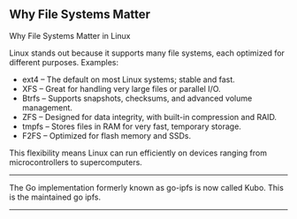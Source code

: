 Why File Systems Matter
--------
Why File Systems Matter in Linux

Linux stands out because it supports many file systems, each optimized for different purposes. Examples:
- ext4 – The default on most Linux systems; stable and fast.
- XFS – Great for handling very large files or parallel I/O.
- Btrfs – Supports snapshots, checksums, and advanced volume management.
- ZFS – Designed for data integrity, with built-in compression and RAID.
- tmpfs – Stores files in RAM for very fast, temporary storage.
- F2FS – Optimized for flash memory and SSDs.

This flexibility means Linux can run efficiently on devices ranging from microcontrollers to supercomputers.

-------------

The Go implementation formerly known as go-ipfs is now called Kubo.  This is the maintained go ipfs.

----
